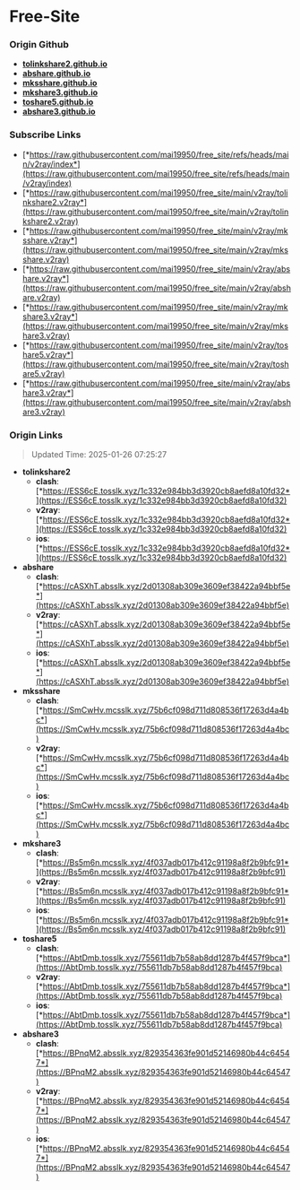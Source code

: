 # Free-Site

### Origin Github

- [**tolinkshare2.github.io**](https://github.com/tolinkshare2/tolinkshare2.github.io)
- [**abshare.github.io**](https://github.com/abshare/abshare.github.io)
- [**mksshare.github.io**](https://github.com/mksshare/mksshare.github.io)
- [**mkshare3.github.io**](https://github.com/mkshare3/mkshare3.github.io)
- [**toshare5.github.io**](https://github.com/toshare5/toshare5.github.io)
- [**abshare3.github.io**](https://github.com/abshare3/abshare3.github.io)

### Subscribe Links

- [*https://raw.githubusercontent.com/mai19950/free_site/refs/heads/main/v2ray/index*](https://raw.githubusercontent.com/mai19950/free_site/refs/heads/main/v2ray/index)
- [*https://raw.githubusercontent.com/mai19950/free_site/main/v2ray/tolinkshare2.v2ray*](https://raw.githubusercontent.com/mai19950/free_site/main/v2ray/tolinkshare2.v2ray)
- [*https://raw.githubusercontent.com/mai19950/free_site/main/v2ray/mksshare.v2ray*](https://raw.githubusercontent.com/mai19950/free_site/main/v2ray/mksshare.v2ray)
- [*https://raw.githubusercontent.com/mai19950/free_site/main/v2ray/abshare.v2ray*](https://raw.githubusercontent.com/mai19950/free_site/main/v2ray/abshare.v2ray)
- [*https://raw.githubusercontent.com/mai19950/free_site/main/v2ray/mkshare3.v2ray*](https://raw.githubusercontent.com/mai19950/free_site/main/v2ray/mkshare3.v2ray)
- [*https://raw.githubusercontent.com/mai19950/free_site/main/v2ray/toshare5.v2ray*](https://raw.githubusercontent.com/mai19950/free_site/main/v2ray/toshare5.v2ray)
- [*https://raw.githubusercontent.com/mai19950/free_site/main/v2ray/abshare3.v2ray*](https://raw.githubusercontent.com/mai19950/free_site/main/v2ray/abshare3.v2ray)

### Origin Links

> Updated Time: 2025-01-26 07:25:27

- **tolinkshare2**
  - **clash**: [*https://ESS6cE.tosslk.xyz/1c332e984bb3d3920cb8aefd8a10fd32*](https://ESS6cE.tosslk.xyz/1c332e984bb3d3920cb8aefd8a10fd32)
  - **v2ray**: [*https://ESS6cE.tosslk.xyz/1c332e984bb3d3920cb8aefd8a10fd32*](https://ESS6cE.tosslk.xyz/1c332e984bb3d3920cb8aefd8a10fd32)
  - **ios**: [*https://ESS6cE.tosslk.xyz/1c332e984bb3d3920cb8aefd8a10fd32*](https://ESS6cE.tosslk.xyz/1c332e984bb3d3920cb8aefd8a10fd32)
- **abshare**
  - **clash**: [*https://cASXhT.absslk.xyz/2d01308ab309e3609ef38422a94bbf5e*](https://cASXhT.absslk.xyz/2d01308ab309e3609ef38422a94bbf5e)
  - **v2ray**: [*https://cASXhT.absslk.xyz/2d01308ab309e3609ef38422a94bbf5e*](https://cASXhT.absslk.xyz/2d01308ab309e3609ef38422a94bbf5e)
  - **ios**: [*https://cASXhT.absslk.xyz/2d01308ab309e3609ef38422a94bbf5e*](https://cASXhT.absslk.xyz/2d01308ab309e3609ef38422a94bbf5e)
- **mksshare**
  - **clash**: [*https://SmCwHv.mcsslk.xyz/75b6cf098d711d808536f17263d4a4bc*](https://SmCwHv.mcsslk.xyz/75b6cf098d711d808536f17263d4a4bc)
  - **v2ray**: [*https://SmCwHv.mcsslk.xyz/75b6cf098d711d808536f17263d4a4bc*](https://SmCwHv.mcsslk.xyz/75b6cf098d711d808536f17263d4a4bc)
  - **ios**: [*https://SmCwHv.mcsslk.xyz/75b6cf098d711d808536f17263d4a4bc*](https://SmCwHv.mcsslk.xyz/75b6cf098d711d808536f17263d4a4bc)
- **mkshare3**
  - **clash**: [*https://Bs5m6n.mcsslk.xyz/4f037adb017b412c91198a8f2b9bfc91*](https://Bs5m6n.mcsslk.xyz/4f037adb017b412c91198a8f2b9bfc91)
  - **v2ray**: [*https://Bs5m6n.mcsslk.xyz/4f037adb017b412c91198a8f2b9bfc91*](https://Bs5m6n.mcsslk.xyz/4f037adb017b412c91198a8f2b9bfc91)
  - **ios**: [*https://Bs5m6n.mcsslk.xyz/4f037adb017b412c91198a8f2b9bfc91*](https://Bs5m6n.mcsslk.xyz/4f037adb017b412c91198a8f2b9bfc91)
- **toshare5**
  - **clash**: [*https://AbtDmb.tosslk.xyz/755611db7b58ab8dd1287b4f457f9bca*](https://AbtDmb.tosslk.xyz/755611db7b58ab8dd1287b4f457f9bca)
  - **v2ray**: [*https://AbtDmb.tosslk.xyz/755611db7b58ab8dd1287b4f457f9bca*](https://AbtDmb.tosslk.xyz/755611db7b58ab8dd1287b4f457f9bca)
  - **ios**: [*https://AbtDmb.tosslk.xyz/755611db7b58ab8dd1287b4f457f9bca*](https://AbtDmb.tosslk.xyz/755611db7b58ab8dd1287b4f457f9bca)
- **abshare3**
  - **clash**: [*https://BPnqM2.absslk.xyz/829354363fe901d52146980b44c64547*](https://BPnqM2.absslk.xyz/829354363fe901d52146980b44c64547)
  - **v2ray**: [*https://BPnqM2.absslk.xyz/829354363fe901d52146980b44c64547*](https://BPnqM2.absslk.xyz/829354363fe901d52146980b44c64547)
  - **ios**: [*https://BPnqM2.absslk.xyz/829354363fe901d52146980b44c64547*](https://BPnqM2.absslk.xyz/829354363fe901d52146980b44c64547)
